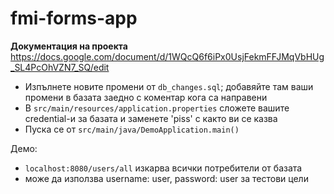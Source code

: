 # fmi-forms-app

**Документация на проекта**
https://docs.google.com/document/d/1WQcQ6f6iPx0UsjFekmFFJMqVbHUg_SL4PcOhVZN7_SQ/edit

- Изпълнете новите промени от `db_changes.sql`; добавяйте там ваши промени в базата заедно с коментар кога са направени
- В `src/main/resources/application.properties` сложете вашите credential-и за базата и заменете 'piss' с както ви се казва
- Пуска се от `src/main/java/DemoApplication.main()`


Демо:
- `localhost:8080/users/all` изкарва всички потребители от базата
- може да използва username: user, password: user за тестови цели